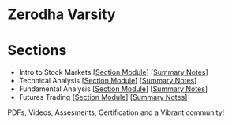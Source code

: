 # Zerodha Varsity 

# Sections

- Intro to Stock Markets [[Section Module](https://github.com/abhx7/Economics-and-Finance/blob/main/Zerodha_Varsity/1_Module_Introduction%20to%20Stock%20Markets.pdf)] [[Summary Notes](https://github.com/abhx7/Economics-and-Finance/blob/main/Zerodha_Varsity/IntroToStocks.md)]
- Technical Analysis [[Section Module](https://github.com/abhx7/Economics-and-Finance/blob/main/Zerodha_Varsity/2_Module_Technical%20Analysis.pdf)] [[Summary Notes](https://github.com/abhx7/Economics-and-Finance/blob/main/Zerodha_Varsity/TA.md)]
- Fundamental Analysis [[Section Module](https://github.com/abhx7/Economics-and-Finance/blob/main/Zerodha_Varsity/3_Module_Fundamental%20Analysis.pdf)] [[Summary Notes](https://github.com/abhx7/Economics-and-Finance/blob/main/Zerodha_Varsity/FA.md)]
- Futures Trading [[Section Module](https://github.com/abhx7/Economics-and-Finance/blob/main/Zerodha_Varsity/4_Module_Futures%Trading.pdf)] [[Summary Notes](https://github.com/abhx7/Economics-and-Finance/blob/main/Zerodha_Varsity/FuturesTrading.md)]

PDFs, Videos, Assesments, Certification and a Vibrant community!

